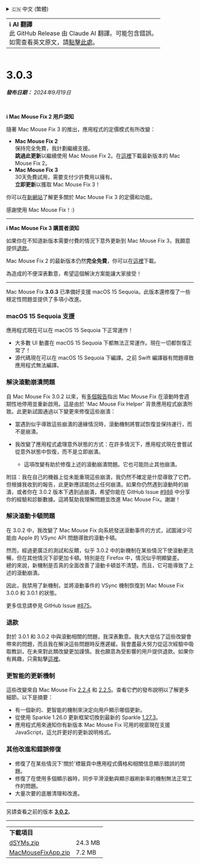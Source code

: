 <details>
<summary>🇨🇳 中文 (繁體)</summary>

[🇬🇧 English (GitHub Release)](https://github.com/noah-nuebling/mac-mouse-fix/releases/tag/3.0.3)\
[🇦🇩 Català](https://redirect.macmousefix.com/?target=mmf-release&tag=3.0.3&locale=ca)\
[🇩🇪 Deutsch](https://redirect.macmousefix.com/?target=mmf-release&tag=3.0.3&locale=de)\
[🇪🇸 Español](https://redirect.macmousefix.com/?target=mmf-release&tag=3.0.3&locale=es)\
[🇫🇷 Français](https://redirect.macmousefix.com/?target=mmf-release&tag=3.0.3&locale=fr)\
[🇮🇩 Indonesia](https://redirect.macmousefix.com/?target=mmf-release&tag=3.0.3&locale=id)\
[🇮🇹 Italiano](https://redirect.macmousefix.com/?target=mmf-release&tag=3.0.3&locale=it)\
[🇭🇺 Magyar](https://redirect.macmousefix.com/?target=mmf-release&tag=3.0.3&locale=hu)\
[🇳🇱 Nederlands](https://redirect.macmousefix.com/?target=mmf-release&tag=3.0.3&locale=nl)\
[🇵🇱 Polski](https://redirect.macmousefix.com/?target=mmf-release&tag=3.0.3&locale=pl)\
[🇧🇷 Português (Brasil)](https://redirect.macmousefix.com/?target=mmf-release&tag=3.0.3&locale=pt-BR)\
[🇵🇹 Português (Portugal)](https://redirect.macmousefix.com/?target=mmf-release&tag=3.0.3&locale=pt-PT)\
[🇷🇴 Română](https://redirect.macmousefix.com/?target=mmf-release&tag=3.0.3&locale=ro)\
[🇸🇪 Svenska](https://redirect.macmousefix.com/?target=mmf-release&tag=3.0.3&locale=sv)\
[🇻🇳 Tiếng Việt](https://redirect.macmousefix.com/?target=mmf-release&tag=3.0.3&locale=vi)\
[🇹🇷 Türkçe](https://redirect.macmousefix.com/?target=mmf-release&tag=3.0.3&locale=tr)\
[🇨🇿 Čeština](https://redirect.macmousefix.com/?target=mmf-release&tag=3.0.3&locale=cs)\
[🇬🇷 Ελληνικά](https://redirect.macmousefix.com/?target=mmf-release&tag=3.0.3&locale=el)\
[🇷🇺 Русский](https://redirect.macmousefix.com/?target=mmf-release&tag=3.0.3&locale=ru)\
[🇺🇦 Українська](https://redirect.macmousefix.com/?target=mmf-release&tag=3.0.3&locale=uk)\
[🇮🇱 עברית](https://redirect.macmousefix.com/?target=mmf-release&tag=3.0.3&locale=he)\
[🇸🇦 العربية](https://redirect.macmousefix.com/?target=mmf-release&tag=3.0.3&locale=ar)\
[🇮🇳 हिन्दी](https://redirect.macmousefix.com/?target=mmf-release&tag=3.0.3&locale=hi)\
[🇹🇭 ไทย](https://redirect.macmousefix.com/?target=mmf-release&tag=3.0.3&locale=th)\
[🇨🇳 中文 (简体)](https://redirect.macmousefix.com/?target=mmf-release&tag=3.0.3&locale=zh-Hans)\
**🇨🇳 中文 (繁體)**\
[🇭🇰 中文（香港)](https://redirect.macmousefix.com/?target=mmf-release&tag=3.0.3&locale=zh-HK)\
[🇯🇵 日本語](https://redirect.macmousefix.com/?target=mmf-release&tag=3.0.3&locale=ja)\
[🇰🇷 한국어](https://redirect.macmousefix.com/?target=mmf-release&tag=3.0.3&locale=ko)\
[Help translate Mac Mouse Fix to different languages!](https://github.com/noah-nuebling/mac-mouse-fix/discussions/731)
</details>
<table align=><td>
<b>ℹ️ AI 翻譯</b><br>
此 GitHub Release 由 Claude AI 翻譯。可能包含錯誤。<br>
如需查看英文原文，請<a href="https://github.com/noah-nuebling/mac-mouse-fix/releases/tag/3.0.3">點擊此處</a>。
</td></table>

<table></table>

# 3.0.3
***發布日期：** 2024年9月19日*

<br>

**ℹ️ Mac Mouse Fix 2 用戶須知**

隨著 Mac Mouse Fix 3 的推出，應用程式的定價模式有所改變：

- **Mac Mouse Fix 2**\
保持完全免費，我計劃繼續支援。\
**跳過此更新**以繼續使用 Mac Mouse Fix 2。在[這裡](https://redirect.macmousefix.com/?target=mmf2-latest&locale=zh-Hant)下載最新版本的 Mac Mouse Fix 2。
- **Mac Mouse Fix 3**\
30天免費試用，需要支付少許費用以擁有。\
**立即更新**以獲取 Mac Mouse Fix 3！

你可以在[新網站](https://macmousefix.com/)了解更多關於 Mac Mouse Fix 3 的定價和功能。

感謝使用 Mac Mouse Fix！:)

---

**ℹ️ Mac Mouse Fix 3 購買者須知**

如果你在不知道新版本需要付費的情況下意外更新到 Mac Mouse Fix 3，我願意提供[退款](https://redirect.macmousefix.com/?target=mmf-apply-for-refund&locale=zh-Hant)。

Mac Mouse Fix 2 的最新版本仍然**完全免費**，你可以在[這裡](https://redirect.macmousefix.com/?target=mmf2-latest&locale=zh-Hant)下載。

為造成的不便深表歉意，希望這個解決方案能讓大家接受！

---

Mac Mouse Fix **3.0.3** 已準備好支援 macOS 15 Sequoia。此版本還修復了一些穩定性問題並提供了多項小改進。

### macOS 15 Sequoia 支援

應用程式現在可以在 macOS 15 Sequoia 下正常運作！

- 大多數 UI 動畫在 macOS 15 Sequoia 下都無法正常運作。現在一切都恢復正常了！
- 源代碼現在可以在 macOS 15 Sequoia 下編譯。之前 Swift 編譯器有問題導致應用程式無法編譯。

### 解決滾動崩潰問題

自 Mac Mouse Fix 3.0.2 以來，有[多個報告](https://github.com/noah-nuebling/mac-mouse-fix/issues/988)指出 Mac Mouse Fix 在滾動時會週期性地停用並重新啟用。這是由於 'Mac Mouse Fix Helper' 背景應用程式崩潰所致。此更新試圖通過以下變更來修復這些崩潰：

- 當遇到似乎導致這些崩潰的邊緣情況時，滾動機制將嘗試恢復並保持運行，而不是崩潰。
- 我改變了應用程式處理意外狀態的方式：在許多情況下，應用程式現在會嘗試從意外狀態中恢復，而不是立即崩潰。
    
    - 這項改變有助於修復上述的滾動崩潰問題。它也可能防止其他崩潰。

附註：我在自己的機器上從未能重現這些崩潰，我仍然不確定是什麼導致了它們，但根據我收到的報告，此更新應該能防止任何崩潰。如果你仍然遇到滾動時的崩潰，或者你在 3.0.2 版本下遇到過崩潰，希望你能在 GitHub Issue [#988](https://github.com/noah-nuebling/mac-mouse-fix/issues/988) 中分享你的經驗和診斷數據。這將幫助我理解問題並改進 Mac Mouse Fix。謝謝！

### 解決滾動卡頓問題

在 3.0.2 中，我改變了 Mac Mouse Fix 向系統發送滾動事件的方式，試圖減少可能由 Apple 的 VSync API 問題導致的滾動卡頓。

然而，經過更廣泛的測試和反饋，似乎 3.0.2 中的新機制在某些情況下使滾動更流暢，但在其他情況下卻更加卡頓。特別是在 Firefox 中，情況似乎明顯變差。\
總的來說，新機制是否真的全面改善了滾動卡頓並不清楚。而且，它可能導致了上述的滾動崩潰。

因此，我禁用了新機制，並將滾動事件的 VSync 機制恢復到 Mac Mouse Fix 3.0.0 和 3.0.1 的狀態。

更多信息請參見 GitHub Issue [#875](https://github.com/noah-nuebling/mac-mouse-fix/issues/875)。

### 退款

對於 3.0.1 和 3.0.2 中與滾動相關的問題，我深表歉意。我大大低估了這些改變會帶來的問題，而且我在解決這些問題時反應遲緩。我會盡最大努力從這次經驗中吸取教訓，在未來對此類改變更加謹慎。我也願意為受影響的用戶提供退款。如果你有興趣，只需點擊[這裡](https://redirect.macmousefix.com/?target=mmf-apply-for-refund&locale=zh-Hant)。

### 更智能的更新機制

這些改變來自 Mac Mouse Fix [2.2.4](https://redirect.macmousefix.com/?target=mmf-release&tag=2.2.4&locale=zh-Hant) 和 [2.2.5](https://redirect.macmousefix.com/?target=mmf-release&tag=2.2.5&locale=zh-Hant)。查看它們的發布說明以了解更多細節。以下是摘要：

- 有一個新的、更智能的機制來決定向用戶顯示哪個更新。
- 從使用 Sparkle 1.26.0 更新框架切換到最新的 Sparkle [1.27.3](https://github.com/sparkle-project/Sparkle/releases/tag/1.27.3)。
- 應用程式用來通知你有新版本 Mac Mouse Fix 可用的視窗現在支援 JavaScript，這允許更好的更新說明格式。

### 其他改進和錯誤修復

- 修復了在某些情況下'關於'標籤頁中應用程式價格和相關信息顯示錯誤的問題。
- 修復了在使用多個顯示器時，同步平滑滾動與顯示器刷新率的機制無法正常工作的問題。
- 大量次要的底層清理和改進。

---

另請查看之前的版本 [**3.0.2**](https://redirect.macmousefix.com/?target=mmf-release&tag=3.0.2&locale=zh-Hant)。

---

<table align="start">
<tr>
    <td colspan=2>
        <b>下載項目</b>
    </td>
</tr>
<tr>
    <td><a href="https://github.com/noah-nuebling/mac-mouse-fix/releases/download/3.0.3/dSYMs.zip">dSYMs.zip</a></td>
    <td>24.3 MB</td>
</tr>
<tr>
    <td><a href="https://github.com/noah-nuebling/mac-mouse-fix/releases/download/3.0.3/MacMouseFixApp.zip">MacMouseFixApp.zip</a></td>
    <td>7.2 MB</td>
</tr>
</table>